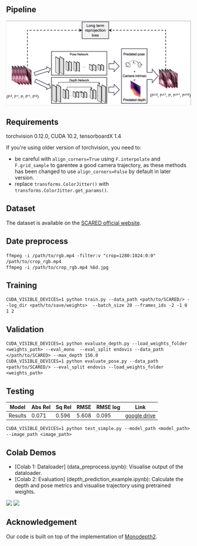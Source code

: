 ## Pipeline
<p align="center">
<img src='assets/img/SL.png' width=600/> 
</p>

## Requirements
torchvision 0.12.0, CUDA 10.2, tensorboardX 1.4 

If you're using older version of torchvision, you need to: 
- be careful with `align_corners=True` using `F.interpolate` and `F.grid_sample` to garentee a good camera trajectory, as these methods has been changed to use `align_corners=False` by default in later version.
- replace `transforms.ColorJitter()` with `transforms.ColorJitter.get_params()`.

## Dataset
The dataset is available on the [SCARED official website](https://endovissub2019-scared.grand-challenge.org).

## Date preprocess
```shell
ffmpeg -i /path/to/rgb.mp4 -filter:v "crop=1280:1024:0:0" /path/to/crop_rgb.mp4
ffmpeg -i /path/to/crop_rgb.mp4 %6d.jpg
```

## Training
```shell
CUDA_VISIBLE_DEVICES=1 python train.py --data_path <path/to/SCARED/> --log_dir <path/to/save/weights>  --batch_size 20 --frames_ids -2 -1 0 1 2
```

## Validation
```shell
CUDA_VISIBLE_DEVICES=1 python evaluate_depth.py --load_weights_folder <weights_path> --eval_mono  --eval_split endovis --data_path </path/to/SCARED> --max_depth 150.0
CUDA_VISIBLE_DEVICES=1 python evaluate_pose.py --data_path <path/to/SCARED/> --eval_split endovis --load_weights_folder <weights_path>
```

## Testing
| Model        | Abs Rel | Sq Rel | RMSE | RMSE log | Link |
| ------------ | ---------- | ------ | --------- | ---- | ---- |
| Results | 0.071 | 0.596 | 5.608 | 0.095 | [google drive](https://drive.google.com/file/d/1r6QRf7ZGconNBuBit9CK3Rr-3slQ9toq/view?usp=sharing)| 

```shell
CUDA_VISIBLE_DEVICES=1 python test_simple.py --model_path <model_path> --image_path <image_path>
```



## Colab Demos

- [Colab 1: Dataloader] (data_preprocess.ipynb): Visualise output of the dataloader.
- [Colab 2: Evaluation] (depth_prediction_example.ipynb): Calculate the depth and pose metrics and visualise trajectory using pretrained weights.

<p float="left">
<img src="assets/img/input-min.gif" width="200"/>
<img src="assets/img/depth-min.gif" width="200"/>
</p>

## Acknowledgement

Our code is built on top of the implementation of [Monodepth2](https://github.com/nianticlabs/monodepth2).
